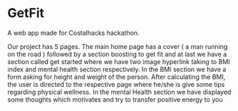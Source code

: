 # GetFit
A web app made for Costalhacks hackathon.

Our project has 5 pages. The main home page has a cover ( a man running on the road ) followed by a section boosting to get fit and at last we have a section called get started where we have two image hyperlink taking to BMI
index and mental health section respectively. In the BMI section we have a form asking for height and weight of the person. After calculating the BMI, the user is directed to the respective page where he/she is give some tips regarding physical wellness. In the mental Health section we have displayed some thoughts which motivates and try to transfer positive energy to you

